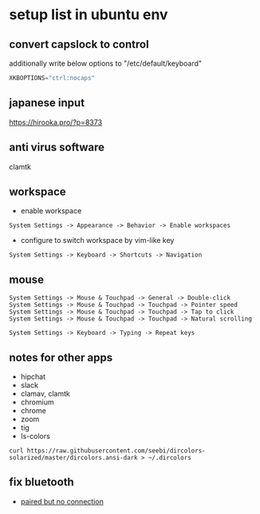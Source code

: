# setup list in ubuntu env

## convert capslock to control

additionally write below options to "/etc/default/keyboard"

```python
XKBOPTIONS="ctrl:nocaps"
```

## japanese input

<https://hirooka.pro/?p=8373>

## anti virus software

clamtk

## workspace

- enable workspace

```nolang
System Settings -> Appearance -> Behavior -> Enable workspaces
```

- configure to switch workspace by vim-like key

```nolang
System Settings -> Keyboard -> Shortcuts -> Navigation
```

## mouse

```nolang
System Settings -> Mouse & Touchpad -> General -> Double-click
System Settings -> Mouse & Touchpad -> Touchpad -> Pointer speed
System Settings -> Mouse & Touchpad -> Touchpad -> Tap to click
System Settings -> Mouse & Touchpad -> Touchpad -> Natural scrolling
```

```nolang
System Settings -> Keyboard -> Typing -> Repeat keys
```

## notes for other apps

- hipchat
- slack
- clamav, clamtk
- chromium
- chrome
- zoom
- tig
- ls-colors

```nolang
curl https://raw.githubusercontent.com/seebi/dircolors-solarized/master/dircolors.ansi-dark > ~/.dircolors
```

## fix bluetooth

- [paired but no connection](https://askubuntu.com/questions/787023/bluetooth-not-working-on-ubuntu-16-04-lts)
